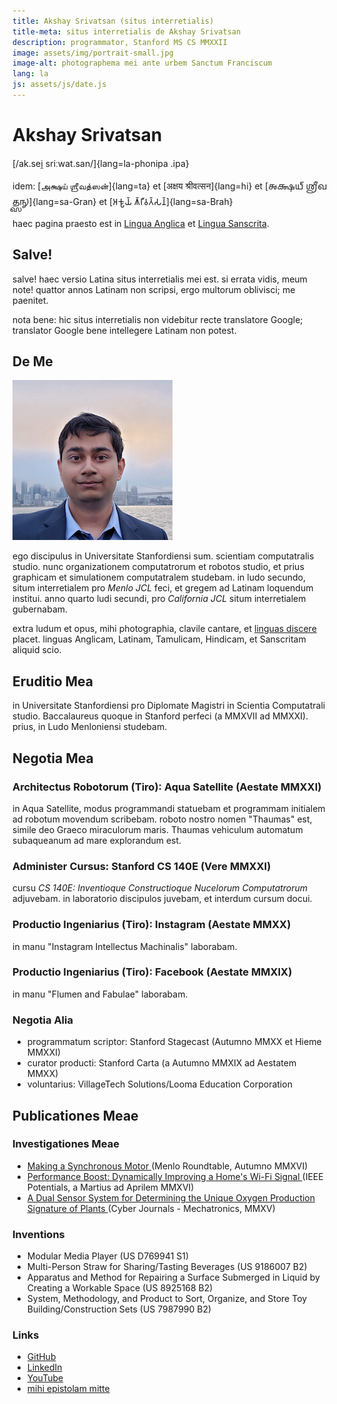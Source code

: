```yaml
---
title: Akshay Srivatsan (situs interretialis)
title-meta: situs interretialis de Akshay Srivatsan
description: programmator, Stanford MS CS MMXXII
image: assets/img/portrait-small.jpg
image-alt: photographema mei ante urbem Sanctum Franciscum
lang: la
js: assets/js/date.js
---
```

# Akshay Srivatsan

[/ak.sei̯ sriːwat.san/]{lang=la-phonipa .ipa}

idem: [அக்ஷய் ஶ்ரீவத்ஸன்]{lang=ta} et
[अक्षय श्रीवत्सन]{lang=hi} et
[𑌅𑌕𑍍𑌷𑌯𑍍 𑌶𑍍𑌰𑍀𑌵𑌤𑍍𑌸𑌨𑍍]{lang=sa-Gran} et
[𑀅𑀓𑁆𑀱𑀬𑁆 𑀰𑁆𑀭𑀻𑀯𑀢𑁆𑀲𑀦𑁆]{lang=sa-Brah}

haec pagina praesto est in [Lingua Anglica](index.html) et [Lingua Sanscrita](sanskrit.html).

## Salve!
<script>
  documentum.scribe(`<b>hodie est:</b> ${hodie()} (${hodie_breve()})`);
</script>

salve!
haec versio Latina situs interretialis mei est. si errata vidis, meum note!
quattor annos Latinam non scripsi, ergo multorum oblivisci; me paenitet.

nota bene: hic situs interretialis non videbitur recte translatore Google; 
translator Google bene intellegere Latinam non potest.

<div id="fonts" style="display:none">
<label for="font">**speciem litterarum elige:**</label>
<select name="font" id="font" onchange="setFont(this.value)">
    <option value="capitals">capitales quadratae</option>
    <option value="uncials">capitales unciales</option>
</select>
</div>

<script>
document.getElementById("fonts").style.display = "block";

function setFont(type) {
    if (type == "uncials")
        uncials();
    else if (type == "capitals")
        capitals();
}

function capitals() {
    font.selectedIndex = 0;
    document.documentElement.lang='la';
    window.history.replaceState("", document.title, window.location.pathname);
}

function uncials() {
    font.selectedIndex = 1;
    document.documentElement.lang='la-Latg';
    window.history.replaceState("", document.title, window.location.pathname + "?uncials");
}

if (window.location.search === "?uncials") uncials();
</script>

## De Me

![photographema mei ante urbem Sanctum Franciscum](assets/img/portrait-small.jpg)

ego discipulus in Universitate Stanfordiensi sum.  scientiam computatralis 
studio.
nunc organizationem computatrorum et robotos studio, et prius graphicam et 
simulationem computatralem studebam.  in ludo secundo, situm interretialem pro 
_Menlo JCL_ feci, et gregem ad Latinam loquendum institui.
anno quarto ludi secundi, pro _California JCL_ situm interretialem gubernabam.

extra ludum et opus, mihi photographia, clavile cantare,
et [linguas discere](sanskrit.html) placet.  linguas Anglicam, Latinam, 
Tamulicam, Hindicam, et Sanscritam aliquid scio.


## Eruditio Mea

in Universitate Stanfordiensi pro Diplomate Magistri in Scientia Computatrali 
studio.
Baccalaureus quoque in Stanford perfeci (a MMXVII ad MMXXI).
prius, in Ludo Menloniensi studebam.

## Negotia Mea

### Architectus Robotorum (Tiro): Aqua Satellite (Aestate MMXXI)
in Aqua Satellite, modus programmandi statuebam et programmam initialem ad 
robotum movendum scribebam.
roboto nostro nomen "Thaumas" est, simile deo Graeco miraculorum maris.
Thaumas vehiculum automatum subaqueanum ad mare explorandum est.

### Administer Cursus: Stanford CS 140E (Vere MMXXI)
cursu _CS 140E: Inventioque Constructioque Nucelorum Computatrorum_ adjuvebam.
in laboratorio discipulos juvebam, et interdum cursum docui.

### Productio Ingeniarius (Tiro): Instagram (Aestate MMXX)
in manu "Instagram Intellectus Machinalis" laborabam.

### Productio Ingeniarius (Tiro): Facebook (Aestate MMXIX)
in manu "Flumen and Fabulae" laborabam.

### Negotia Alia
* programmatum scriptor: Stanford Stagecast (Autumno MMXX et Hieme MMXXI)
* curator producti: Stanford Carta (a Autumno MMXIX ad Aestatem MMXX)
* voluntarius: VillageTech Solutions/Looma Education Corporation

## Publicationes Meae

### Investigationes Meae

* [Making a Synchronous Motor 
  ](http://roundtable.menloschool.org/issue25/5_McNelly+Srivatsan_MS_Roundtable25_Fall_2016.pdf)
  (Menlo Roundtable, Autumno MMXVI)
* [Performance Boost: Dynamically Improving a Home's Wi-Fi Signal 
  ](http://ieeexplore.ieee.org/abstract/document/7425403/)
  (IEEE Potentials, a Martius ad Aprilem MMXVI)
* [A Dual Sensor System for Determining the Unique Oxygen Production Signature 
  of Plants ](http://www.cyberjournals.com/Papers/2015/01.pdf)
  (Cyber Journals - Mechatronics, MMXV)


### Inventions
* Modular Media Player (US D769941 S1)
* Multi-Person Straw for Sharing/Tasting Beverages (US 9186007 B2)
* Apparatus and Method for Repairing a Surface Submerged in Liquid by Creating 
  a Workable Space (US 8925168 B2)
* System, Methodology, and Product to Sort, Organize, and Store Toy 
  Building/Construction Sets (US 7987990 B2)

### Links
* [GitHub](https://github.com/Akshay-Srivatsan)
* [LinkedIn](https://www.linkedin.com/in/akshay-srivatsan/)
* [YouTube](https://www.youtube.com/channel/UCUrJQeVdrtJZ1GjCXz1aWXA)
* [mihi epistolam mitte](mailto:srivatsan.akshay+website@gmail.com)
